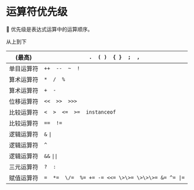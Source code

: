 # 运算符优先级

📌 优先级是表达式运算中的运算顺序。

从上到下

| (最高) | `.  ( )  { }  ;  ,` |
| --- | --- |
| 单目运算符 | `++  --  ~  !` |
| 算术运算符 | `*  /  %` |
| 算术运算符 | `+  -` |
| 位移运算符 | `<<  >>  >>>` |
| 比较运算符 | `<  >  <=  >=  instanceof` |
| 比较运算符 | `==  !=` |
| 逻辑运算符 | `&` `\|` |
| 逻辑运算符 | `^` |
| 逻辑运算符 | `&&` `\|\|` |
| 三元运算符 | `?  :` |
| 赋值运算符 | `=  *=  \/=  %= += -= <<= \>\>= \>\>\>= &= ^= \|=` |